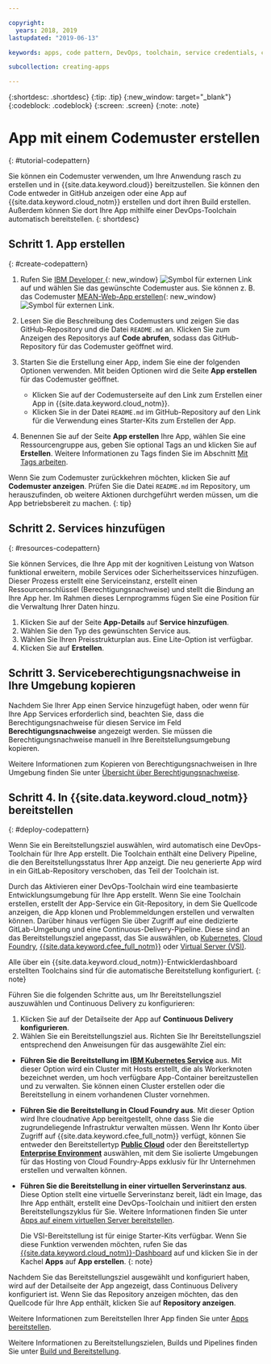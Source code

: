 ```yaml
---

copyright:
  years: 2018, 2019
lastupdated: "2019-06-13"

keywords: apps, code pattern, DevOps, toolchain, service credentials, create app code pattern, app pattern

subcollection: creating-apps

---
```


{:shortdesc: .shortdesc}
{:tip: .tip}
{:new_window: target="_blank"}
{:codeblock: .codeblock}
{:screen: .screen}
{:note: .note}

# App mit einem Codemuster erstellen
{: #tutorial-codepattern}

Sie können ein Codemuster verwenden, um Ihre Anwendung rasch zu erstellen und in {{site.data.keyword.cloud}} bereitzustellen. Sie können den Code entweder in GitHub anzeigen oder eine App auf {{site.data.keyword.cloud_notm}} erstellen und dort ihren Build erstellen. Außerdem können Sie dort Ihre App mithilfe einer DevOps-Toolchain automatisch bereitstellen.
{: shortdesc}

## Schritt 1. App erstellen
{: #create-codepattern}

1. Rufen Sie [IBM Developer ](https://developer.ibm.com/patterns/){: new_window} ![Symbol für externen Link](../../icons/launch-glyph.svg "Symbol für externen Link") auf und wählen Sie das gewünschte Codemuster aus. Sie können z. B. das Codemuster [MEAN-Web-App erstellen](https://developer.ibm.com/patterns/build-a-mean-web-app/){: new_window} ![Symbol für externen Link](../../icons/launch-glyph.svg "Symbol für externen Link").

2. Lesen Sie die Beschreibung des Codemusters und zeigen Sie das GitHub-Repository und die Datei `README.md` an. Klicken Sie zum Anzeigen des Repositorys auf **Code abrufen**, sodass das GitHub-Repository für das Codemuster geöffnet wird.

3. Starten Sie die Erstellung einer App, indem Sie eine der folgenden Optionen verwenden. Mit beiden Optionen wird die Seite **App erstellen** für das Codemuster geöffnet.
    * Klicken Sie auf der Codemusterseite auf den Link zum Erstellen einer App in {{site.data.keyword.cloud_notm}}. 
    * Klicken Sie in der Datei `README.md` im GitHub-Repository auf den Link für die Verwendung eines Starter-Kits zum Erstellen der App. 

4. Benennen Sie auf der Seite **App erstellen** Ihre App, wählen Sie eine Ressourcengruppe aus, geben Sie optional Tags an und klicken Sie auf **Erstellen**. Weitere Informationen zu Tags finden Sie im Abschnitt [Mit Tags arbeiten](/docs/resources?topic=resources-tag).

  Wenn Sie zum Codemuster zurückkehren möchten, klicken Sie auf **Codemuster anzeigen**. Prüfen Sie die Datei `README.md` im Repository, um herauszufinden, ob weitere Aktionen durchgeführt werden müssen, um die App betriebsbereit zu machen.
  {: tip}

## Schritt 2. Services hinzufügen
{: #resources-codepattern}

Sie können Services, die Ihre App mit der kognitiven Leistung von Watson funktional erweitern, mobile Services oder Sicherheitsservices hinzufügen. Dieser Prozess erstellt eine Serviceinstanz, erstellt einen Ressourcenschlüssel (Berechtigungsnachweise) und stellt die Bindung an Ihre App her. Im Rahmen dieses Lernprogramms fügen Sie eine Position für die Verwaltung Ihrer Daten hinzu.

1. Klicken Sie auf der Seite **App-Details** auf **Service hinzufügen**.
2. Wählen Sie den Typ des gewünschten Service aus. 
3. Wählen Sie Ihren Preisstrukturplan aus. Eine Lite-Option ist verfügbar.
4. Klicken Sie auf **Erstellen**.

## Schritt 3. Serviceberechtigungsnachweise in Ihre Umgebung kopieren

Nachdem Sie Ihrer App einen Service hinzugefügt haben, oder wenn für Ihre App Services erforderlich sind, beachten Sie, dass die Berechtigungsnachweise für diesen Service im Feld **Berechtigungsnachweise** angezeigt werden. Sie müssen die Berechtigungsnachweise manuell in Ihre Bereitstellungsumgebung kopieren.

Weitere Informationen zum Kopieren von Berechtigungsnachweisen in Ihre Umgebung finden Sie unter [Übersicht über Berechtigungsnachweise](/docs/apps?topic=creating-apps-credentials_overview#credentials_overview).

## Schritt 4. In {{site.data.keyword.cloud_notm}} bereitstellen
{: #deploy-codepattern}

Wenn Sie ein Bereitstellungsziel auswählen, wird automatisch eine DevOps-Toolchain für Ihre App erstellt. Die Toolchain enthält eine Delivery Pipeline, die den Bereitstellungsstatus Ihrer App anzeigt. Die neu generierte App wird in ein GitLab-Repository verschoben, das Teil der Toolchain ist.

Durch das Aktivieren einer DevOps-Toolchain wird eine teambasierte Entwicklungsumgebung für Ihre App erstellt. Wenn Sie eine Toolchain erstellen, erstellt der App-Service ein Git-Repository, in dem Sie Quellcode anzeigen, die App klonen und Problemmeldungen erstellen und verwalten können. Darüber hinaus verfügen Sie über Zugriff auf eine dedizierte GitLab-Umgebung  und eine Continuous-Delivery-Pipeline. Diese sind an das Bereitstellungsziel angepasst, das Sie auswählen, ob [Kubernetes](/docs/containers?topic=containers-getting-started), [Cloud Foundry](/docs/cloud-foundry-public?topic=cloud-foundry-public-about-cf), [{{site.data.keyword.cfee_full_notm}}](/docs/cloud-foundry?topic=cloud-foundry-about) oder [Virtual Server (VSI)](/docs/vsi?topic=virtual-servers-getting-started-tutorial).

Alle über ein {{site.data.keyword.cloud_notm}}-Entwicklerdashboard erstellten Toolchains sind für die automatische Bereitstellung konfiguriert.
{: note}

Führen Sie die folgenden Schritte aus, um Ihr Bereitstellungsziel auszuwählen und Continuous Delivery zu konfigurieren:

1. Klicken Sie auf der Detailseite der App auf **Continuous Delivery konfigurieren**.
2. Wählen Sie ein Bereitstellungsziel aus. Richten Sie Ihr Bereitstellungsziel entsprechend den Anweisungen für das ausgewählte Ziel ein:
  * **Führen Sie die Bereitstellung im [IBM Kubernetes Service](/docs/containers?topic=containers-app)** aus. Mit dieser Option wird ein Cluster mit Hosts erstellt, die als Workerknoten bezeichnet werden, um hoch verfügbare App-Container bereitzustellen und zu verwalten. Sie können einen Cluster erstellen oder die Bereitstellung in einem vorhandenen Cluster vornehmen.
  * **Führen Sie die Bereitstellung in Cloud Foundry aus**. Mit dieser Option wird Ihre cloudnative App bereitgestellt, ohne dass Sie die zugrundeliegende Infrastruktur verwalten müssen. Wenn Ihr Konto über Zugriff auf {{site.data.keyword.cfee_full_notm}} verfügt, können Sie entweder den Bereitstellertyp **[Public Cloud](/docs/cloud-foundry-public?topic=cloud-foundry-public-deployingapps)** oder den Bereitstellertyp **[Enterprise Environment](/docs/cloud-foundry?topic=cloud-foundry-deploy_apps)** auswählen, mit dem Sie isolierte Umgebungen für das Hosting von Cloud Foundry-Apps exklusiv für Ihr Unternehmen erstellen und verwalten können.
  * **Führen Sie die Bereitstellung in einer virtuellen Serverinstanz aus**. Diese Option stellt eine virtuelle Serverinstanz bereit, lädt ein Image, das Ihre App enthält, erstellt eine DevOps-Toolchain und initiiert den ersten Bereitstellungszyklus für Sie. Weitere Informationen finden Sie unter [Apps auf einem virtuellen Server bereitstellen](/docs/vsi?topic=virtual-servers-deploying-to-a-virtual-server).

    Die VSI-Bereitstellung ist für einige Starter-Kits verfügbar. Wenn Sie diese Funktion verwenden möchten, rufen Sie das [{{site.data.keyword.cloud_notm}}-Dashboard](https://{DomainName}) auf und klicken Sie in der Kachel **Apps** auf **App erstellen**.
    {: note}

Nachdem Sie das Bereitstellungsziel ausgewählt und konfiguriert haben, wird auf der Detailseite der App angezeigt, dass Continuous Delivery konfiguriert ist. Wenn Sie das Repository anzeigen möchten, das den Quellcode für Ihre App enthält, klicken Sie auf **Repository anzeigen**.

Weitere Informationen zum Bereitstellen Ihrer App finden Sie unter [Apps bereitstellen](/docs/apps?topic=creating-apps-deploying-apps).

Weitere Informationen zu Bereitstellungszielen, Builds und Pipelines finden Sie unter [Build und Bereitstellung](/docs/services/ContinuousDelivery?topic=ContinuousDelivery-deliverypipeline_build_deploy).
